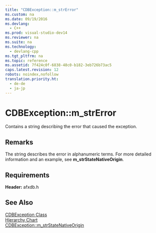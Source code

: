 ```yaml
---
title: "CDBException::m_strError"
ms.custom: na
ms.date: 09/19/2016
ms.devlang: 
  - C++
ms.prod: visual-studio-dev14
ms.reviewer: na
ms.suite: na
ms.technology: 
  - devlang-cpp
ms.tgt_pltfrm: na
ms.topic: reference
ms.assetid: 7f424c0f-6838-48c0-b182-3eb726b73ac5
caps.latest.revision: 12
robots: noindex,nofollow
translation.priority.ht: 
  - de-de
  - ja-jp
---
```

# CDBException::m_strError
Contains a string describing the error that caused the exception.  
  
## Remarks  
 The string describes the error in alphanumeric terms. For more detailed information and an example, see **m_strStateNativeOrigin**.  
  
## Requirements  
 **Header:** afxdb.h  
  
## See Also  
 [CDBException Class](../vs140/CDBException-Class.md)   
 [Hierarchy Chart](../vs140/Hierarchy-Chart.md)   
 [CDBException::m_strStateNativeOrigin](../vs140/CDBException--m_strStateNativeOrigin.md)